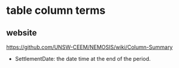 # table column terms

## website
https://github.com/UNSW-CEEM/NEMOSIS/wiki/Column-Summary

- SettlementDate: the date time at the end of the period. 
